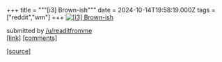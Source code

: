 +++
title = """[i3] Brown-ish"""
date = 2024-10-14T19:58:19.000Z
tags = ["reddit","wm"]
+++
[![[i3] Brown-ish](https://preview.redd.it/p5nz46ky1sud1.png?width=640&crop=smart&auto=webp&s=336e932bb3aae846f6f7e1218c8471684a87e84b "[i3] Brown-ish")](https://www.reddit.com/r/unixporn/comments/1g3p5b0/i3_brownish/)

submitted by [/u/readitfromme](https://www.reddit.com/user/readitfromme)  
[\[link\]](https://i.redd.it/p5nz46ky1sud1.png) [\[comments\]](https://www.reddit.com/r/unixporn/comments/1g3p5b0/i3_brownish/)

[[source]](https://www.reddit.com/r/unixporn/comments/1g3p5b0/i3_brownish/)
